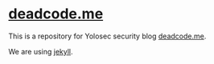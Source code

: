 # [deadcode.me]

This is a repository for Yolosec security blog [deadcode.me].

We are using [jekyll].

[deadcode.me]: https://deadcode.me
[jekyll]: https://jekyllrb.com/


